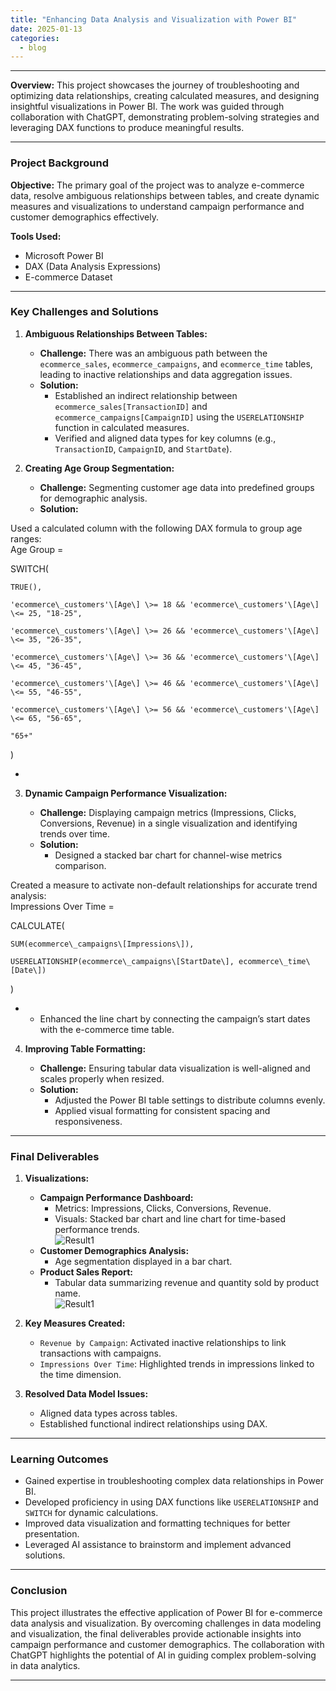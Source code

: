 ```yaml
---
title: "Enhancing Data Analysis and Visualization with Power BI"
date: 2025-01-13
categories: 
  - blog
---
```

---

**Overview:** This project showcases the journey of troubleshooting and optimizing data relationships, creating calculated measures, and designing insightful visualizations in Power BI. The work was guided through collaboration with ChatGPT, demonstrating problem-solving strategies and leveraging DAX functions to produce meaningful results.

---

### **Project Background**

**Objective:** The primary goal of the project was to analyze e-commerce data, resolve ambiguous relationships between tables, and create dynamic measures and visualizations to understand campaign performance and customer demographics effectively.

**Tools Used:**

* Microsoft Power BI  
* DAX (Data Analysis Expressions)  
* E-commerce Dataset

---

### **Key Challenges and Solutions**

1. **Ambiguous Relationships Between Tables:**

   * **Challenge:** There was an ambiguous path between the `ecommerce_sales`, `ecommerce_campaigns`, and `ecommerce_time` tables, leading to inactive relationships and data aggregation issues.  
   * **Solution:**  
     * Established an indirect relationship between `ecommerce_sales[TransactionID]` and `ecommerce_campaigns[CampaignID]` using the `USERELATIONSHIP` function in calculated measures.  
     * Verified and aligned data types for key columns (e.g., `TransactionID`, `CampaignID`, and `StartDate`).  
2. **Creating Age Group Segmentation:**

   * **Challenge:** Segmenting customer age data into predefined groups for demographic analysis.  
   * **Solution:**

Used a calculated column with the following DAX formula to group age ranges:  
 Age Group \=

SWITCH(

    TRUE(),

    'ecommerce\_customers'\[Age\] \>= 18 && 'ecommerce\_customers'\[Age\] \<= 25, "18-25",

    'ecommerce\_customers'\[Age\] \>= 26 && 'ecommerce\_customers'\[Age\] \<= 35, "26-35",

    'ecommerce\_customers'\[Age\] \>= 36 && 'ecommerce\_customers'\[Age\] \<= 45, "36-45",

    'ecommerce\_customers'\[Age\] \>= 46 && 'ecommerce\_customers'\[Age\] \<= 55, "46-55",

    'ecommerce\_customers'\[Age\] \>= 56 && 'ecommerce\_customers'\[Age\] \<= 65, "56-65",

    "65+"

)

*   
3. **Dynamic Campaign Performance Visualization:**

   * **Challenge:** Displaying campaign metrics (Impressions, Clicks, Conversions, Revenue) in a single visualization and identifying trends over time.  
   * **Solution:**  
     * Designed a stacked bar chart for channel-wise metrics comparison.

Created a measure to activate non-default relationships for accurate trend analysis:  
 Impressions Over Time \=

CALCULATE(

    SUM(ecommerce\_campaigns\[Impressions\]),

    USERELATIONSHIP(ecommerce\_campaigns\[StartDate\], ecommerce\_time\[Date\])

)

*   
  * Enhanced the line chart by connecting the campaign’s start dates with the e-commerce time table.  
4. **Improving Table Formatting:**

   * **Challenge:** Ensuring tabular data visualization is well-aligned and scales properly when resized.  
   * **Solution:**  
     * Adjusted the Power BI table settings to distribute columns evenly.  
     * Applied visual formatting for consistent spacing and responsiveness.

---

### **Final Deliverables**

1. **Visualizations:**

   * **Campaign Performance Dashboard:**  
     * Metrics: Impressions, Clicks, Conversions, Revenue.  
     * Visuals: Stacked bar chart and line chart for time-based performance trends.  
![Result1](/Ahmad-YAR/assets/images/Marketing.png)
   * **Customer Demographics Analysis:**  
     * Age segmentation displayed in a bar chart.  
   * **Product Sales Report:**  
     * Tabular data summarizing revenue and quantity sold by product name.  
![Result1](/Ahmad-YAR/assets/images/Product.png)
2. **Key Measures Created:**

   * `Revenue by Campaign`: Activated inactive relationships to link transactions with campaigns.  
   * `Impressions Over Time`: Highlighted trends in impressions linked to the time dimension.  
3. **Resolved Data Model Issues:**

   * Aligned data types across tables.  
   * Established functional indirect relationships using DAX.

---

### **Learning Outcomes**

* Gained expertise in troubleshooting complex data relationships in Power BI.  
* Developed proficiency in using DAX functions like `USERELATIONSHIP` and `SWITCH` for dynamic calculations.  
* Improved data visualization and formatting techniques for better presentation.  
* Leveraged AI assistance to brainstorm and implement advanced solutions.

---

### **Conclusion**

This project illustrates the effective application of Power BI for e-commerce data analysis and visualization. By overcoming challenges in data modeling and visualization, the final deliverables provide actionable insights into campaign performance and customer demographics. The collaboration with ChatGPT highlights the potential of AI in guiding complex problem-solving in data analytics.

---

